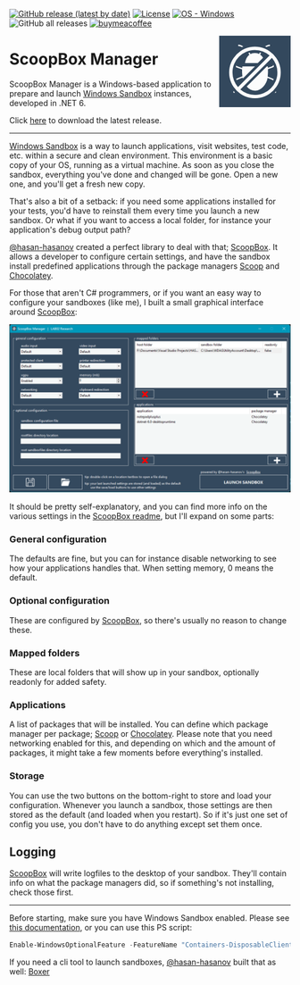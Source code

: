 [![GitHub release (latest by date)](https://img.shields.io/github/v/release/LAB02-Research/ScoopBoxManager)](https://github.com/LAB02-Research/ScoopBoxManager/releases/)
[![License](https://img.shields.io/badge/License-MIT-blue)](#license)
[![OS - Windows](https://img.shields.io/badge/OS-Windows-blue?logo=windows&logoColor=white)](https://www.microsoft.com/ "Go to Microsoft homepage")
![GitHub all releases](https://img.shields.io/github/downloads/LAB02-Research/ScoopBoxManager/total?color=blue)
[![buymeacoffee](https://img.shields.io/badge/BuyMeACoffee-Donate-blue.svg)](https://www.buymeacoffee.com/lab02research)

<a href="https://github.com/LAB02-Research/ScoopBoxManager/">
    <img src="https://raw.githubusercontent.com/LAB02-Research/ScoopBoxManager/main/images/logo_128.png" alt="ScoopBoxManager logo" title="ScoopBoxManager" align="right" height="128" />
</a>

# ScoopBox Manager

ScoopBox Manager is a Windows-based application to prepare and launch [Windows Sandbox](https://docs.microsoft.com/en-us/windows/security/threat-protection/windows-sandbox/windows-sandbox-overview) instances, developed in .NET 6.

Click [here](https://github.com/LAB02-Research/ScoopBoxManager/releases/latest/download/ScoopBoxManager.zip) to download the latest release.

----

[Windows Sandbox](https://docs.microsoft.com/en-us/windows/security/threat-protection/windows-sandbox/windows-sandbox-overview) is a way to launch applications, visit websites, test code, etc. within a secure and clean environment. This environment is a basic copy of your OS, running as a virtual machine. As soon as you close the sandbox, everything you've done and changed will be gone. Open a new one, and you'll get a fresh new copy.

That's also a bit of a setback: if you need some applications installed for your tests, you'd have to reinstall them every time you launch a new sandbox. Or what if you want to access a local folder, for instance your application's debug output path?

[@hasan-hasanov](https://github.com/hasan-hasanov) created a perfect library to deal with that; [ScoopBox](https://github.com/hasan-hasanov/ScoopBox). It allows a developer to configure certain settings, and have the sandbox install predefined applications through the package managers [Scoop](https://scoop.sh) and [Chocolatey](https://chocolatey.org/).

For those that aren't C# programmers, or if you want an easy way to configure your sandboxes (like me), I built a small graphical interface around [ScoopBox](https://github.com/hasan-hasanov/ScoopBox):

![Interface](https://raw.githubusercontent.com/LAB02-Research/ScoopBoxManager/main/images/main_interface.png)

It should be pretty self-explanatory, and you can find more info on the various settings in the [ScoopBox readme](https://github.com/hasan-hasanov/ScoopBox#how-scoopbox-works), but I'll expand on some parts:

### General configuration

The defaults are fine, but you can for instance disable networking to see how your applications handles that. When setting memory, 0 means the default.

### Optional configuration

These are configured by [ScoopBox](https://github.com/hasan-hasanov/ScoopBox), so there's usually no reason to change these.

### Mapped folders

These are local folders that will show up in your sandbox, optionally readonly for added safety.

### Applications

A list of packages that will be installed. You can define which package manager per package; [Scoop](https://scoop.sh) or [Chocolatey](https://chocolatey.org/). Please note that you need networking enabled for this, and depending on which and the amount of packages, it might take a few moments before everything's installed.

### Storage

You can use the two buttons on the bottom-right to store and load your configuration. Whenever you launch a sandbox, those settings are then stored as the default (and loaded when you restart). So if it's just one set of config you use, you don't have to do anything except set them once.

## Logging

[ScoopBox](https://github.com/hasan-hasanov/ScoopBox) will write logfiles to the desktop of your sandbox. They'll contain info on what the package managers did, so if something's not installing, check those first.

---

Before starting, make sure you have Windows Sandbox enabled. Please see [this documentation](https://docs.microsoft.com/en-us/windows/security/threat-protection/windows-sandbox/windows-sandbox-overview#installation), or you can use this PS script:

```powershell
Enable-WindowsOptionalFeature -FeatureName "Containers-DisposableClientVM" -All -Online
```

If you need a cli tool to launch sandboxes, [@hasan-hasanov](https://github.com/hasan-hasanov) built that as well: [Boxer](https://github.com/hasan-hasanov/Boxer)

